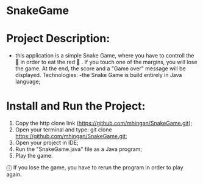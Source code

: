 # SnakeGame
# Project Description:
- this application is a simple Snake Game, where you have to controll the 🐍  in order to eat the red 🍎 . If you touch one of the margins, you will lose the game. At the end, the score and a "Game over" message will be displayed.
Technologies:
-the Snake Game is build entirely in Java language;

# Install and Run the Project:
1. Copy the http clone link (https://github.com/mhingan/SnakeGame.git);
2. Open your terminal and type: git clone https://github.com/mhingan/SnakeGame.git;
3. Open your project in IDE;
4. Run the "SnakeGame.java" file as a Java program;
5. Play the game.

ⓘ If you lose the game, you have to rerun the program in order to play again.
